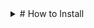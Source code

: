 <details>
<summary># How to Install</summary>
<br>
1. Open Steam
2. Click on "SCP: Secret Laboratory" <br />
![image](https://github.com/user-attachments/assets/1804cb0d-dfbf-4ea3-a639-113aabaac3a6)

4. Click the cog ⚙️ icon on the right middle area <br />
![image](https://github.com/user-attachments/assets/2a4744d8-3e6c-43b4-963f-70a23f4ca9ae)

5. Click Manage > Browse Local Files <br />
![image](https://github.com/user-attachments/assets/8c51374a-8d7d-498a-8c44-eda4683a0ee9)

6. Double click "Translations" to open it <br />
![image](https://github.com/user-attachments/assets/6b4f50a2-560c-4522-9197-a6d08c8d1efa)

7. Copy the files you downloaded in this github (BananaTranslationv2) and paste it into the translations folder. It should look something like this <br />
![image](https://github.com/user-attachments/assets/5bc51c04-1389-4a21-b2dd-4108bfc0aaed)

8. Make sure inside "BananaTranslationv2" all of the txt files are there <br />
![image](https://github.com/user-attachments/assets/2b82f911-9b81-4362-b5b8-599f79ade439)
</details>









